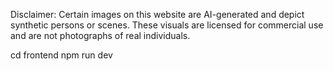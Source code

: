 Disclaimer: Certain images on this website are AI-generated and depict synthetic persons or scenes. These visuals are licensed for commercial use and are not photographs of real individuals.

cd frontend
npm run dev
